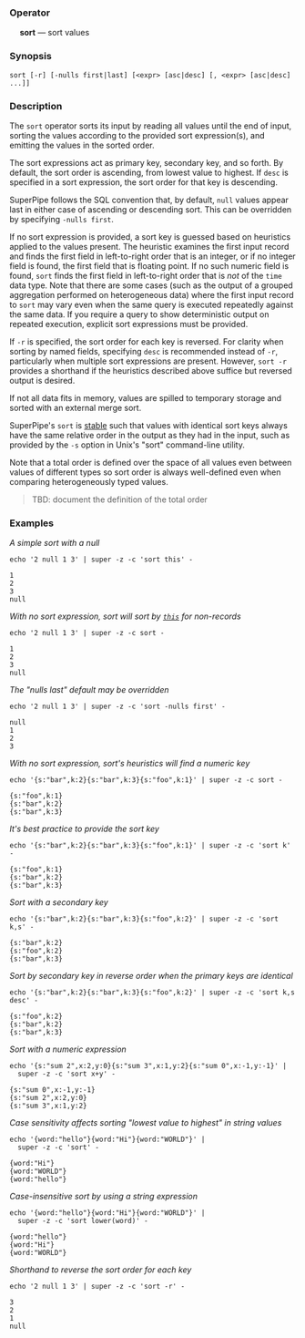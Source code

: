 ### Operator

&emsp; **sort** &mdash; sort values

### Synopsis

```
sort [-r] [-nulls first|last] [<expr> [asc|desc] [, <expr> [asc|desc] ...]]
```
### Description

The `sort` operator sorts its input by reading all values until the end of input,
sorting the values according to the provided sort expression(s), and emitting
the values in the sorted order.

The sort expressions act as primary key, secondary key, and so forth. By
default, the sort order is ascending, from lowest value to highest. If
`desc` is specified in a sort expression, the sort order for that key is
descending.

SuperPipe follows the SQL convention that, by default, `null` values appear last
in either case of ascending or descending sort.  This can be overridden
by specifying `-nulls first`.

If no sort expression is provided, a sort key is guessed based on heuristics applied
to the values present.
The heuristic examines the first input record and finds the first field in
left-to-right order that is an integer, or if no integer field is found,
the first field that is floating point. If no such numeric field is found, `sort` finds
the first field in left-to-right order that is _not_ of the `time` data type.
Note that there are some cases (such as the output of a grouped aggregation performed on heterogeneous data) where the first input record to `sort`
may vary even when the same query is executed repeatedly against the same data.
If you require a query to show deterministic output on repeated execution,
explicit sort expressions must be provided.

If `-r` is specified, the sort order for each key is reversed. For clarity
when sorting by named fields, specifying `desc` is recommended instead of `-r`,
particularly when multiple sort expressions are present. However, `sort -r`
provides a shorthand if the heuristics described above suffice but reversed
output is desired.

If not all data fits in memory, values are spilled to temporary storage
and sorted with an external merge sort.

SuperPipe's `sort` is [stable](https://en.wikipedia.org/wiki/Sorting_algorithm#Stability)
such that values with identical sort keys always have the same relative order
in the output as they had in the input, such as provided by the `-s` option in
Unix's "sort" command-line utility.

Note that a total order is defined over the space of all values even
between values of different types so sort order is always well-defined even
when comparing heterogeneously typed values.

> TBD: document the definition of the total order

### Examples

_A simple sort with a null_
```mdtest-command
echo '2 null 1 3' | super -z -c 'sort this' -
```

```mdtest-output
1
2
3
null
```
_With no sort expression, sort will sort by [`this`](../pipeline-model#the-special-value-this) for non-records_
```mdtest-command
echo '2 null 1 3' | super -z -c sort -
```

```mdtest-output
1
2
3
null
```
_The "nulls last" default may be overridden_
```mdtest-command
echo '2 null 1 3' | super -z -c 'sort -nulls first' -
```

```mdtest-output
null
1
2
3
```
_With no sort expression, sort's heuristics will find a numeric key_
```mdtest-command
echo '{s:"bar",k:2}{s:"bar",k:3}{s:"foo",k:1}' | super -z -c sort -
```

```mdtest-output
{s:"foo",k:1}
{s:"bar",k:2}
{s:"bar",k:3}
```
_It's best practice to provide the sort key_
```mdtest-command
echo '{s:"bar",k:2}{s:"bar",k:3}{s:"foo",k:1}' | super -z -c 'sort k' -
```

```mdtest-output
{s:"foo",k:1}
{s:"bar",k:2}
{s:"bar",k:3}
```
_Sort with a secondary key_
```mdtest-command
echo '{s:"bar",k:2}{s:"bar",k:3}{s:"foo",k:2}' | super -z -c 'sort k,s' -
```

```mdtest-output
{s:"bar",k:2}
{s:"foo",k:2}
{s:"bar",k:3}
```
_Sort by secondary key in reverse order when the primary keys are identical_
```mdtest-command
echo '{s:"bar",k:2}{s:"bar",k:3}{s:"foo",k:2}' | super -z -c 'sort k,s desc' -
```

```mdtest-output
{s:"foo",k:2}
{s:"bar",k:2}
{s:"bar",k:3}
```
_Sort with a numeric expression_
```mdtest-command
echo '{s:"sum 2",x:2,y:0}{s:"sum 3",x:1,y:2}{s:"sum 0",x:-1,y:-1}' |
  super -z -c 'sort x+y' -
```

```mdtest-output
{s:"sum 0",x:-1,y:-1}
{s:"sum 2",x:2,y:0}
{s:"sum 3",x:1,y:2}
```
_Case sensitivity affects sorting "lowest value to highest" in string values_
```mdtest-command
echo '{word:"hello"}{word:"Hi"}{word:"WORLD"}' |
  super -z -c 'sort' -
```

```mdtest-output
{word:"Hi"}
{word:"WORLD"}
{word:"hello"}
```
_Case-insensitive sort by using a string expression_
```mdtest-command
echo '{word:"hello"}{word:"Hi"}{word:"WORLD"}' |
  super -z -c 'sort lower(word)' -
```

```mdtest-output
{word:"hello"}
{word:"Hi"}
{word:"WORLD"}
```
_Shorthand to reverse the sort order for each key_
```mdtest-command
echo '2 null 1 3' | super -z -c 'sort -r' -
```

```mdtest-output
3
2
1
null
```
